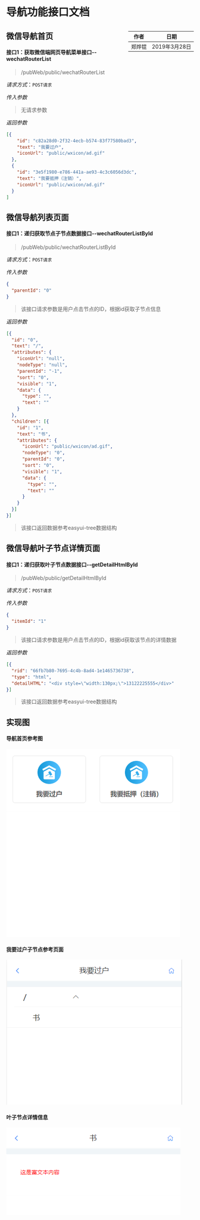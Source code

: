 # 导航功能接口文档

<div style="float:right">

|作者|日期|
|----|---|
|郑烨锟|2019年3月28日|

</div>

## 微信导航首页

#### 接口1：获取微信端网页导航菜单接口--wechatRouterList

> /pubWeb/public/wechatRouterList

*请求方式*：`POST请求`

*传入参数*

> 无请求参数

*返回参数*
```json
[{
    "id": "c82a28d0-2f32-4ecb-b574-83f77580bad3",
    "text": "我要过户",
    "iconUrl": "public/wxicon/ad.gif"
  },
  {
    "id": "3e5f1980-e786-441a-ae93-4c3c6056d3dc",
    "text": "我要抵押（注销）",
    "iconUrl": "public/wxicon/ad.gif"
  }
]
```

## 微信导航列表页面

#### 接口1：递归获取节点子节点数据接口--wechatRouterListById

> /pubWeb/public/wechatRouterListById

*请求方式*：`POST请求`

*传入参数*
```json
{
  "parentId": "0"
}
```

> 该接口请求参数是用户点击节点的ID，根据id获取子节点信息

*返回参数*
```json
[{
  "id": "0",
  "text": "/",
  "attributes": {
    "iconUrl": "null",
    "nodeType": "null",
    "parentId": "-1",
    "sort": "0",
    "visible": "1",
    "data": {
      "type": "",
      "text": ""
    }
  },
  "children": [{
    "id": "1",
    "text": "书",
    "attributes": {
      "iconUrl": "public/wxicon/ad.gif",
      "nodeType": "0",
      "parentId": "0",
      "sort": "0",
      "visible": "1",
      "data": {
        "type": "",
        "text": ""
      }
    }
  }]
}]
```

> 该接口返回数据参考easyui-tree数据结构

## 微信导航叶子节点详情页面

#### 接口1：递归获取叶子节点数据接口--getDetailHtmlById

> /pubWeb/public/getDetailHtmlById

*请求方式*：`POST请求`

*传入参数*
```json
{
  "itemId": "1"
}
```

> 该接口请求参数是用户点击节点的ID，根据id获取该节点的详情数据

*返回参数*
```json
[{
  "rid": "66fb7b80-7695-4c4b-8ad4-1e1465736738",
  "type": "html",
  "detailHTML": "<div style=\"width:130px;\">13122225555</div>"
}]
```

> 该接口返回数据参考easyui-tree数据结构

## 实现图

#### 导航首页参考图
![](../images/导航首页.png)

#### 我要过户子节点参考页面
![](../images/我要过户子节点页面.png)

#### 叶子节点详情信息
![](../images/导航叶子节点详情.png)

